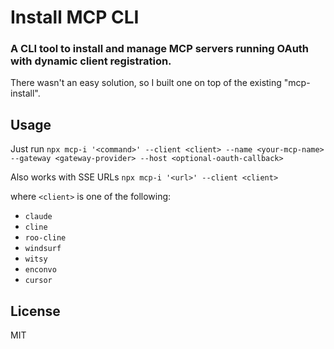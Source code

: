 # Install MCP CLI

### A CLI tool to install and manage MCP servers running OAuth with dynamic client registration.

There wasn't an easy solution, so I built one on top of the existing "mcp-install".

## Usage

Just run
`npx mcp-i '<command>' --client <client> --name <your-mcp-name> --gateway <gateway-provider> --host <optional-oauth-callback>`

Also works with SSE URLs
`npx mcp-i '<url>' --client <client>`

where `<client>` is one of the following:

- `claude`
- `cline`
- `roo-cline`
- `windsurf`
- `witsy`
- `enconvo`
- `cursor`

## License

MIT
